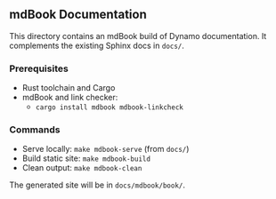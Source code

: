 ## mdBook Documentation

This directory contains an mdBook build of Dynamo documentation. It complements the existing Sphinx docs in `docs/`.

### Prerequisites

- Rust toolchain and Cargo
- mdBook and link checker:
  - `cargo install mdbook mdbook-linkcheck`

### Commands

- Serve locally: `make mdbook-serve` (from `docs/`)
- Build static site: `make mdbook-build`
- Clean output: `make mdbook-clean`

The generated site will be in `docs/mdbook/book/`.

